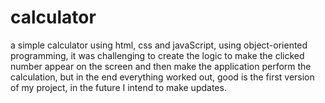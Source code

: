 # calculator
a simple calculator using html, css and javaScript, using object-oriented programming, it was challenging to create the logic to make the clicked number appear on the screen and then make the application perform the calculation, but in the end everything worked out, good is the first version of my project, in the future I intend to make updates.
